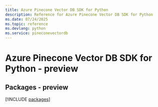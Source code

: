 ```yaml
---
title: Azure Pinecone Vector DB SDK for Python
description: Reference for Azure Pinecone Vector DB SDK for Python
ms.date: 07/24/2025
ms.topic: reference
ms.devlang: python
ms.service: pineconevectordb
---
```

# Azure Pinecone Vector DB SDK for Python - preview
## Packages - preview
[!INCLUDE [packages](pinecone-vector-db-index.md)]